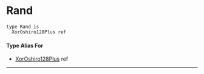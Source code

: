 # Rand

```pony
type Rand is
  XorOshiro128Plus ref
```

#### Type Alias For

* [XorOshiro128Plus](random-XorOshiro128Plus) ref

---

